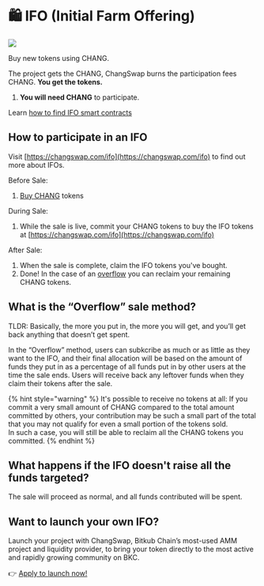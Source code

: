 # 🛍 IFO (Initial Farm Offering)

![](<../../.gitbook/assets/docs-masthead-6- (1).png>)

Buy new tokens using CHANG.

The project gets the CHANG, ChangSwap burns the participation fees CHANG. **You get the tokens.**

1. **You will need CHANG** to participate.

Learn [how to find IFO smart contracts](broken-reference/)

## **How to participate in an IFO**

Visit [https://changswap.com/ifo](https://changswap.com/ifo) to find out more about IFOs.

Before Sale:

1. [Buy CHANG](https://exchange.changswap.com/?\_gl=1\*1bc8owa\*\_ga\*ODA4ODE5MjM4LjE2MDUxNTI3NTE.\*\_ga\_334KNG3DMQ\*MTYwNTQ4OTEwNy4yNi4xLjE2MDU0ODkxMjcuMA..#/swap) tokens

During Sale:

1. While the sale is live, commit your CHANG tokens to buy the IFO tokens at [https://changswap.com/ifo](https://changswap.com/ifo)

After Sale:

1. When the sale is complete, claim the IFO tokens you've bought.
2. Done! In the case of an [overflow](https://app.gitbook.com/@changswap-1/s/changswap/\~/drafts/-MMK-KmBq5\_Mfs94Ul6x/core-products/ifo-initial-farm-offering#overflow) you can reclaim your remaining CHANG tokens.

## **What is the “Overflow” sale method?** <a href="#overflow" id="overflow"></a>

TLDR: Basically, the more you put in, the more you will get, and you’ll get back anything that doesn’t get spent.

In the “Overflow” method, users can subkcribe as much or as little as they want to the IFO, and their final allocation will be based on the amount of funds they put in as a percentage of all funds put in by other users at the time the sale ends. Users will receive back any leftover funds when they claim their tokens after the sale.

{% hint style="warning" %}
It's possible to receive no tokens at all: If you commit a very small amount of CHANG compared to the total amount committed by others, your contribution may be such a small part of the total that you may not qualify for even a small portion of the tokens sold.\
In such a case, you will still be able to reclaim all the CHANG tokens you committed.
{% endhint %}

## What happens if the IFO doesn't raise all the funds targeted?

The sale will proceed as normal, and all funds contributed will be spent.

## Want to launch your own IFO?

Launch your project with ChangSwap, Bitkub Chain’s most-used AMM project and liquidity provider, to bring your token directly to the most active and rapidly growing community on BKC.

👉 [Apply to launch now! ](https://docs.google.com/forms/d/e/1FAIpQLSf0Vmy3k0KyXtXwqxr8QLjD8Xd6KBAmkYxcBRRVTUYJVX17fA/viewform)
